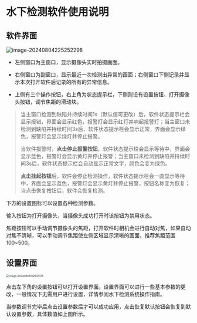 # 水下检测软件使用说明

## 软件界面

![image-20240804225252298](D:/tool/typora/image/image-20240804225252298.png)

- 左侧窗口为主窗口，显示摄像头实时拍摄画面。

- 右侧窗口为副窗口，显示最近一次检测出异常的画面；右侧窗口下侧记录并显示本次打开软件后记录的所有的异常信息。

- 上侧有三个操作按钮，右上角为状态提示栏，下侧则设有设置按钮、打开摄像头按钮，调节焦距的滑动块。


> 当主窗口检测到缺陷并持续时间1s（默认值可更改）后，软件状态提示栏会显示报错，界面会显示红色，报警灯会显示红灯并响起报警灯；当主窗口未检测到缺陷并持续时间3s后，软件状态提示栏会显示正常，界面会显示绿色，报警灯会显示绿灯并停止报警。
>
> 当软件报警时，**点击停止报警按钮**，软件状态提示栏会显示等待中，界面会显示蓝色，报警灯会显示黄灯并停止报警；当主窗口未检测到缺陷并持续时间3s后，软件状态提示栏会自动显示正常文字，颜色会变为绿色。
>
> **点击挂起按钮**后，软件会停止检测操作，软件状态提示栏会一直显示等待中，界面会显示蓝色，报警灯会显示黄灯并停止报警，按钮名称变为恢复；当点击恢复按钮后，软件会恢复检测。

下方的设置图标可以设置各种检测参数。

输入按钮为打开摄像头，当摄像头成功打开时该按钮为禁用状态。

焦距按钮可以手动调节摄像头的焦距，打开软件时相机会进行自动对焦，如果自动对焦不清晰，可以手动调节焦距使左侧区域显示清晰的画面，推荐焦距范围100~500。



## 设置界面

<img src="D:/tool/typora/image/image-20240805102633125.png" alt="image-20240805102633125" style="zoom:50%;" />

点击左下角的设置按钮可以打开设置界面。设置界面可以进行一些基本参数的更改，一般情况下无需用户进行设置，详情参阅水下检测系统操作指南。

当参数调节完毕后点击设置参数后才可以成功应用，点击恢复默认按钮会恢复到默认设置参数，具体数值如上图所示。